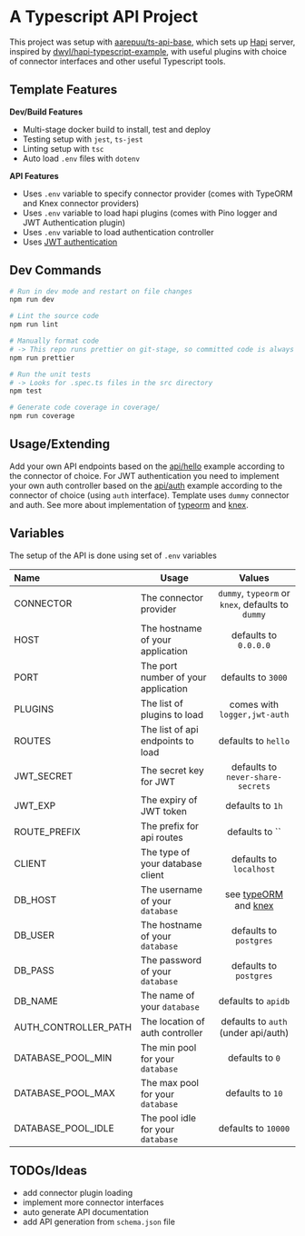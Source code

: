 # A Typescript API Project

This project was setup with [aarepuu/ts-api-base](https://github.com/ts-api-base), which sets up [Hapi](https://hapi.dev/) server, inspired by [dwyl/hapi-typescript-example](https://github.com/dwyl/hapi-typescript-example), with useful plugins with choice of connector interfaces and other useful Typescript tools.

## Template Features

**Dev/Build Features**

- Multi-stage docker build to install, test and deploy
- Testing setup with `jest`, `ts-jest`
- Linting setup with `tsc`
- Auto load `.env` files with `dotenv`

**API Features**

- Uses `.env` variable to specify connector provider (comes with TypeORM and Knex connector providers)
- Uses `.env` variable to load hapi plugins (comes with Pino logger and JWT Authentication plugin)
- Uses `.env` variable to load authentication controller
- Uses [JWT authentication](https://github.com/dwyl/hapi-auth-jwt2)

## Dev Commands

```bash
# Run in dev mode and restart on file changes
npm run dev

# Lint the source code
npm run lint

# Manually format code
# -> This repo runs prettier on git-stage, so committed code is always formatted
npm run prettier

# Run the unit tests
# -> Looks for .spec.ts files in the src directory
npm test

# Generate code coverage in coverage/
npm run coverage
```

## Usage/Extending

Add your own API endpoints based on the [api/hello](src/api/hello) example according to the connector of choice. For JWT authentication you need to implement your own auth controller based on the [api/auth](src/api/auth) example according to the connector of choice (using `auth` interface). Template uses `dummy` connector and auth. See more about implementation of [typeorm](https://typeorm.io) and [knex](http://knexjs.org/).

## Variables

The setup of the API is done using set of `.env` variables

| Name                 | Usage                               |                                                       Values                                                       |
| :------------------- | ----------------------------------- | :----------------------------------------------------------------------------------------------------------------: |
| CONNECTOR            | The connector provider              |                                 `dummy`, `typeorm` or `knex`, defaults to `dummy`                                  |
| HOST                 | The hostname of your application    |                                               defaults to `0.0.0.0`                                                |
| PORT                 | The port number of your application |                                                 defaults to `3000`                                                 |
| PLUGINS              | The list of plugins to load         |                                            comes with `logger,jwt-auth`                                            |
| ROUTES               | The list of api endpoints to load   |                                                defaults to `hello`                                                 |
| JWT_SECRET           | The secret key for JWT              |                                         defaults to `never-share-secrets`                                          |
| JWT_EXP              | The expiry of JWT token             |                                                  defaults to `1h`                                                  |
| ROUTE_PREFIX         | The prefix for api routes           |                                                   defaults to ``                                                   |
| CLIENT               | The type of your database client    |                                              defaults to `localhost`                                               |
| DB_HOST              | The username of your `database`     | see [typeORM](https://typeorm.io/#/undefined/creating-a-connection-to-the-database) and [knex](http://knexjs.org/) |
| DB_USER              | The hostname of your `database`     |                                               defaults to `postgres`                                               |
| DB_PASS              | The password of your `database`     |                                               defaults to `postgres`                                               |
| DB_NAME              | The name of your `database`         |                                                defaults to `apidb`                                                 |
| AUTH_CONTROLLER_PATH | The location of auth controller     |                                        defaults to `auth` (under api/auth)                                         |
| DATABASE_POOL_MIN    | The min pool for your `database`    |                                                  defaults to `0`                                                   |
| DATABASE_POOL_MAX    | The max pool for your `database`    |                                                  defaults to `10`                                                  |
| DATABASE_POOL_IDLE   | The pool idle for your `database`   |                                                defaults to `10000`                                                 |

## TODOs/Ideas

- add connector plugin loading
- implement more connector interfaces
- auto generate API documentation
- add API generation from `schema.json` file
